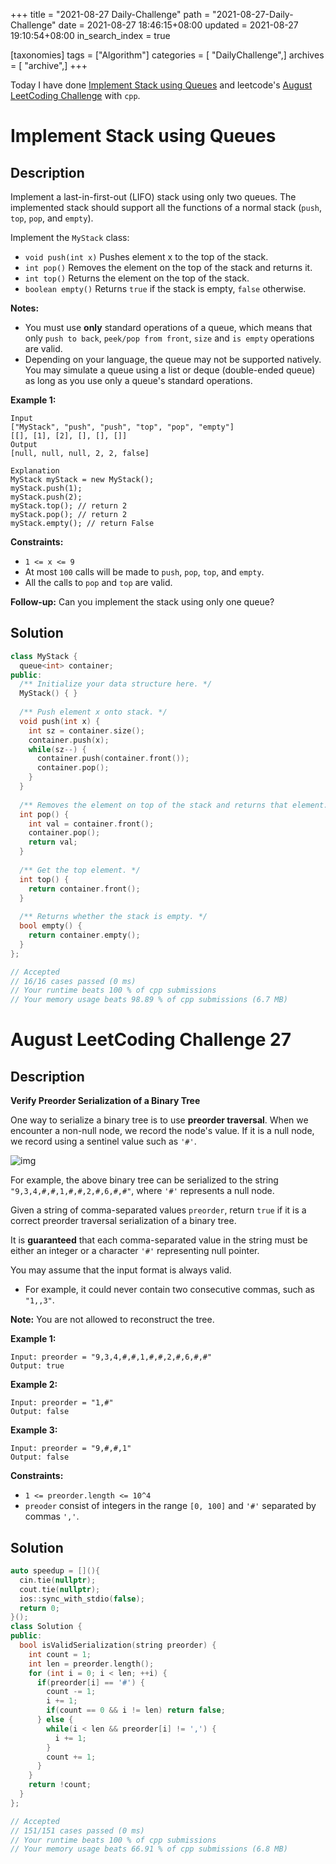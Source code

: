 +++
title = "2021-08-27 Daily-Challenge"
path = "2021-08-27-Daily-Challenge"
date = 2021-08-27 18:46:15+08:00
updated = 2021-08-27 19:10:54+08:00
in_search_index = true

[taxonomies]
tags = ["Algorithm"]
categories = [ "DailyChallenge",]
archives = [ "archive",]
+++

Today I have done [Implement Stack using Queues](https://leetcode.com/problems/implement-stack-using-queues/description/) and leetcode's [August LeetCoding Challenge](https://leetcode.com/explore/challenge/card/august-leetcoding-challenge-2021/616/week-4-august-22nd-august-28th/3921/) with `cpp`.

<!-- more -->

# Implement Stack using Queues

## Description

Implement a last-in-first-out (LIFO) stack using only two queues. The implemented stack should support all the functions of a normal stack (`push`, `top`, `pop`, and `empty`).

Implement the `MyStack` class:

- `void push(int x)` Pushes element x to the top of the stack.
- `int pop()` Removes the element on the top of the stack and returns it.
- `int top()` Returns the element on the top of the stack.
- `boolean empty()` Returns `true` if the stack is empty, `false` otherwise.

**Notes:**

- You must use **only** standard operations of a queue, which means that only `push to back`, `peek/pop from front`, `size` and `is empty` operations are valid.
- Depending on your language, the queue may not be supported natively. You may simulate a queue using a list or deque (double-ended queue) as long as you use only a queue's standard operations.

 

**Example 1:**

```
Input
["MyStack", "push", "push", "top", "pop", "empty"]
[[], [1], [2], [], [], []]
Output
[null, null, null, 2, 2, false]

Explanation
MyStack myStack = new MyStack();
myStack.push(1);
myStack.push(2);
myStack.top(); // return 2
myStack.pop(); // return 2
myStack.empty(); // return False
```

 

**Constraints:**

- `1 <= x <= 9`
- At most `100` calls will be made to `push`, `pop`, `top`, and `empty`.
- All the calls to `pop` and `top` are valid.

 

**Follow-up:** Can you implement the stack using only one queue?

## Solution

``` cpp
class MyStack {
  queue<int> container;
public:
  /** Initialize your data structure here. */
  MyStack() { }
  
  /** Push element x onto stack. */
  void push(int x) {
    int sz = container.size();
    container.push(x);
    while(sz--) {
      container.push(container.front());
      container.pop();
    }
  }
  
  /** Removes the element on top of the stack and returns that element. */
  int pop() {
    int val = container.front();
    container.pop();
    return val;
  }
  
  /** Get the top element. */
  int top() {
    return container.front();
  }
  
  /** Returns whether the stack is empty. */
  bool empty() {
    return container.empty();
  }
};

// Accepted
// 16/16 cases passed (0 ms)
// Your runtime beats 100 % of cpp submissions
// Your memory usage beats 98.89 % of cpp submissions (6.7 MB)
```

# August LeetCoding Challenge 27

## Description

**Verify Preorder Serialization of a Binary Tree**

One way to serialize a binary tree is to use **preorder traversal**. When we encounter a non-null node, we record the node's value. If it is a null node, we record using a sentinel value such as `'#'`.

![img](https://assets.leetcode.com/uploads/2021/03/12/pre-tree.jpg)

For example, the above binary tree can be serialized to the string `"9,3,4,#,#,1,#,#,2,#,6,#,#"`, where `'#'` represents a null node.

Given a string of comma-separated values `preorder`, return `true` if it is a correct preorder traversal serialization of a binary tree.

It is **guaranteed** that each comma-separated value in the string must be either an integer or a character `'#'` representing null pointer.

You may assume that the input format is always valid.

- For example, it could never contain two consecutive commas, such as `"1,,3"`.

**Note:** You are not allowed to reconstruct the tree.

 

**Example 1:**

```
Input: preorder = "9,3,4,#,#,1,#,#,2,#,6,#,#"
Output: true
```

**Example 2:**

```
Input: preorder = "1,#"
Output: false
```

**Example 3:**

```
Input: preorder = "9,#,#,1"
Output: false
```

 

**Constraints:**

- `1 <= preorder.length <= 10^4`
- `preoder` consist of integers in the range `[0, 100]` and `'#'` separated by commas `','`.


## Solution

``` cpp
auto speedup = [](){
  cin.tie(nullptr);
  cout.tie(nullptr);
  ios::sync_with_stdio(false);
  return 0;
}();
class Solution {
public:
  bool isValidSerialization(string preorder) {
    int count = 1;
    int len = preorder.length();
    for (int i = 0; i < len; ++i) {
      if(preorder[i] == '#') {
        count -= 1;
        i += 1;
        if(count == 0 && i != len) return false;
      } else {
        while(i < len && preorder[i] != ',') {
          i += 1;
        }
        count += 1;
      }
    }
    return !count;
  }
};

// Accepted
// 151/151 cases passed (0 ms)
// Your runtime beats 100 % of cpp submissions
// Your memory usage beats 66.91 % of cpp submissions (6.8 MB)
```
